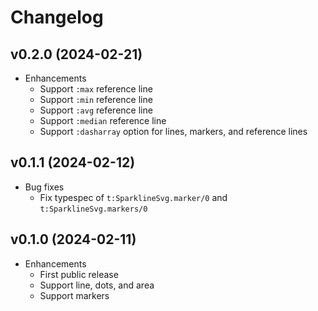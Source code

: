 # Changelog

## v0.2.0 (2024-02-21)

  * Enhancements
    * Support `:max` reference line
    * Support `:min` reference line
    * Support `:avg` reference line
    * Support `:median` reference line
    * Support `:dasharray` option for lines, markers, and reference lines

## v0.1.1 (2024-02-12)

  * Bug fixes
    * Fix typespec of `t:SparklineSvg.marker/0` and `t:SparklineSvg.markers/0`

## v0.1.0 (2024-02-11)

  * Enhancements
    * First public release
    * Support line, dots, and area
    * Support markers
